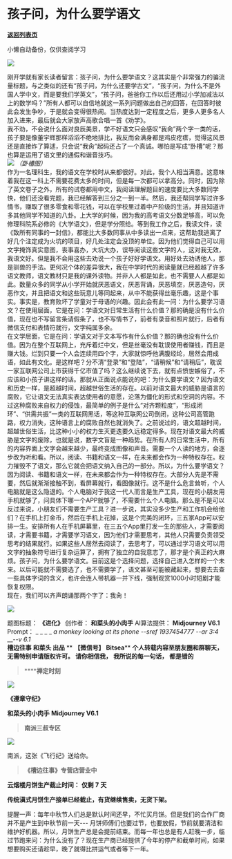 # 孩子问，为什么要学语文

[**返回列表页**](/gzh/槽边往事)

小懒自动备份，仅供查阅学习

![](https://mmbiz.qpic.cn/mmbiz_jpg/Ia6gU9JNtkrQcNgycTNvCdibTzEWFribRXULHgcIrONDrsoQfthu6NDN2sdy0mEKzUQQibnP6rR0mBZev2J9uwxkg/640?wx_fmt=jpeg&from;=appmsg)

刚开学就有家长读者留言：孩子问，为什么要学语文？这其实是个非常强力的骗流量标题，与之类似的还有“孩子问，为什么还要学古文”，“孩子问，为什么不是外国人学中文，而是要我们学英文”，“孩子问，爸爸你工作以后还用过小学加减法以上的数学吗？”所有人都可以自信地就这一系列问题做出自己的回答，在回答时彼此会发生争吵，于是就会变得很热闹。当热度达到一定程度之后，更多人更多名人加入进来，最后就会大家放声高歌合唱一首《劝学》。  
我不劝，不会说什么面对良辰美景，学不好语文只会感叹“我肏”两个字一类的话，孩子要是像董宇辉那样滔滔不绝地排比，我反而会满身都是鸡皮疙瘩，觉得这风景还是直接炸了算逑，只会说“我肏”起码还占了一个真诚。哪怕是写成“卧槽”呢？那也算是运用了语文里的通假和谐音技巧。  
![](https://mmbiz.qpic.cn/mmbiz_png/Ia6gU9JNtkoAnJzdhCyiacv6NyBByUbaLXLXpFIMr36yIBTKQewFKBAkTk5miaoelRgGeLjeDX4NvTeqUoVKcLAA/640?wx_fmt=png&from;=appmsg)
_（卧槽图）_  
作为一名理科生，我的语文在学校时从来都很好。对此，我个人相当满意。这意味着我在这一科上不需要花费太多的时间，但是每一次都可以拿高分。同时，因为除了英文卷子之外，所有的试卷都用中文，我阅读理解题目的速度要比大多数同学快，他们还没看完题，我已经解答到三分之一到一半。然后，我还帮同学写过许多情书，赚取了很多零食和零花钱，可以在学校里过着中产阶级的生活，并且知道许多其他同学不知道的八卦。上大学的时候，因为我的高考语文分数足够高，可以免修理科院系必修的《大学语文》，但是学分照给。等到我工作之后，我读文件，读《致所有同事的一封信》，都能比大多数同事从中多读出一点来，这帮助我逃离了好几个注定成为火坑的项目，好几处注定会没顶的单位。因为他们觉得自己可以用文字掩饰真实意图，丧事喜办，大坑大办，误导阅读这些文字的人，这对我无效，我语文好。但是我不会用这些去劝说一个孩子好好学语文。用好处去劝诱他人，那是驯兽的手法。更何况个体的差异很大，我在中学时代的阅读量就已经超越了许多语文教师，语文教材只是我的课外读物。并非人人都是如此，也不需要人人都是如此。数量众多的同学从小学开始就厌恶语文，厌恶背诵，厌恶填空，厌恶造句，厌恶作文，并且把语文和这些玩意儿等同起来，从中不能获得丝毫乐趣，这是个事实。事实是，教育败坏了学童对于母语的兴趣。因此会有此一问：为什么要学习语文？在使用层面，它是在问：学语文对日常生活有什么价值？那的确是没有什么价值，现在也不写留言条请假条了，也不写情书了，前者有录音和照片就行，后者有微信支付和表情符就行，文字纯属多余。  
在文学层面，它是在问：学语文对于文本写作有什么价值？那的确也没有什么价值。因为在整个互联网上，充斥着烂中文，但是丝毫没有耽误使用者赚钱，而且是赚大钱。烂到只要一个人会连续用四个字，大家就惊呼他满腹经纶，居然会用成语，如此有文化。是这样吧？分不清“登录”和“登陆”，“请稍候”和“请稍后”，耽误一家互联网公司上市获得千亿市值了吗？这么继续说下去，就有点愤世嫉俗了，不应该和小孩子讲这样的话。那就从正面说点能说的吧：为什么要学语文？因为语文和历史一样，是超越时间，超越世俗生活的存在。以前对语文最大的威胁是语言的腐败，它让语文无法真实表达使用者的意愿，沦落为僵化的形式和空洞的内容。不过这种腐败来自权力的侵蚀，最简单的例子是什么“对齐颗粒度”，“形成闭环”、“供需共振”一类的互联网黑话，等这种互联网公司倒闭，这种公司高管跑路，权力消失，这种语言上的腐败自然也就消失了。之前说过的，语文超越时间，超越世俗生活，比这种小小的权力生灭更迭要久远稳定得多。现在对语文最大的威胁是文字的废除，也就是说，数字文盲是一种趋势。在所有人的日常生活中，所有的内容界面上文字会越来越少，最终变成图像和声音。需要一个人读的地方，会逐步改为听和看。所以，阅读、书籍和语文一样，在未来都会作为一种特权存在。权力摧毁不了语文，那么它就会把语文纳入自己的一部分。所以，为什么要学语文？因为阅读、书籍和语文一样，在未来都会作为一种特权存在。大部分人先是不需要，然后就渐渐接触不到，看屏幕就行，看图像就行。这不是什么危言耸听，个人电脑就是这么隐退的。个人电脑对于我这一代人而言是生产工具，现在的小朋友用手机就够了，问具体下哪一个APP就够了，不需要什么个人电脑。那么是不是可以反过来说，小朋友们不需要生产工具？进一步说，其实没多少生产和工作机会给他们？在手机上打金币，然后在手机上花掉，这是个完美的闭环，三五家App可以安排一生。安排所有人在手机屏幕里，在三五个App里打发一生的那些人，才需要阅读，才需要书籍，才需要学习语文，因为他们才需要思考，其他人只需要负责领受思考的结果就行。如果这些人居然去阅读了，去思考了，可以通过学习语文可以用文字的抽象符号进行复杂运算了，拥有了独立的自我意志了，那才是个真正的大麻烦。孩子问，为什么要学语文。目前这是个选择问题，选择自己进入怎样的一个未来。以后可能就不需要选了，也不需要学了，语文甚至可能被藏起来，想要去去查一些具体字词的含义，也许会连人带机器一并下线，强制观赏1000小时短剧才能恢复权限。  
现在，我们可以齐声朗诵那两个字了：我肏！

![](https://mmbiz.qpic.cn/mmbiz_jpg/Ia6gU9JNtkrQcNgycTNvCdibTzEWFribRXPb0wfciaEm8G8MiaGh0SyHWtb3UPZIg8tKLmcoyqtknb3s2VReUBxMMQ/640?wx_fmt=jpeg&from;=appmsg)

  
题图标题： **《进化》** 创作者： **和菜头的小肉手** AI算法提供： **Midjourney V6.1** Prompt： _ _ _ _ _a
monkey looking at its phone --sref 1937454777 --ar 3:4_ __-_-v 6.1_  
 **槽边往事** **和菜头 出品** ** **【微信号】** **Bitsea**** **个人转载内容至朋友圈和群聊天，无需特别申请版权许可。**
**请你相信我，** **我所说的每一句话，** **都是错的**

>  ******禅定时刻**

![](https://mmbiz.qpic.cn/mmbiz_jpg/Ia6gU9JNtkrQcNgycTNvCdibTzEWFribRXSlRQJZe4nbecysUbzbt14dicEWeM5w6LKRRNgstL8XKodvicnrWLpExQ/640?wx_fmt=jpeg&from;=appmsg)

 **《遵章守纪》**

 **和菜头的小肉手** **Midjourney V6.1**

>  **南派三叔专区**

![](https://mmbiz.qpic.cn/mmbiz_jpg/Ia6gU9JNtkrQcNgycTNvCdibTzEWFribRXKjWeofLR7n6EwD6eBwFUWmViaPb61wVwmYhN2XxaldvkAKuUzkN9VhA/640?wx_fmt=jpeg&from;=appmsg)

南派，这张《飞行纪》送给你。

>  **《槽边往事》专营店营业中**

 **云烟楼月饼生产截止时间：** **仅剩** **7** **天**  

 **传统滇式月饼生产接单已经截止，有货继续售卖，无货下架。**  

提醒一声：每年中秋节人们总是默认时间还早，不忙买月饼。但是我们的合作厂商并不是产生到中秋节前一天---
月饼师傅们也要过节，也要放假，节前就要清洁和维护好机器。所以，月饼生产总是会提前结束。而每一年也总是有人赶晚一步，临过节跑来问：为什么没有了？现在生产商已经提供了今年的停产和截单时间，如果想要购买还请趁早，晚了就得比拼运气或者等下一年。


